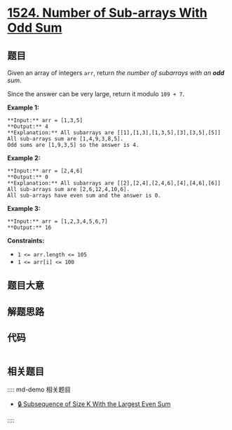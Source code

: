 # [1524. Number of Sub-arrays With Odd Sum](https://leetcode.com/problems/number-of-sub-arrays-with-odd-sum)

## 题目

Given an array of integers `arr`, return _the number of subarrays with an
**odd** sum_.

Since the answer can be very large, return it modulo `109 + 7`.



**Example 1:**

    
    
    **Input:** arr = [1,3,5]
    **Output:** 4
    **Explanation:** All subarrays are [[1],[1,3],[1,3,5],[3],[3,5],[5]]
    All sub-arrays sum are [1,4,9,3,8,5].
    Odd sums are [1,9,3,5] so the answer is 4.
    

**Example 2:**

    
    
    **Input:** arr = [2,4,6]
    **Output:** 0
    **Explanation:** All subarrays are [[2],[2,4],[2,4,6],[4],[4,6],[6]]
    All sub-arrays sum are [2,6,12,4,10,6].
    All sub-arrays have even sum and the answer is 0.
    

**Example 3:**

    
    
    **Input:** arr = [1,2,3,4,5,6,7]
    **Output:** 16
    



**Constraints:**

  * `1 <= arr.length <= 105`
  * `1 <= arr[i] <= 100`


## 题目大意

## 解题思路

## 代码

```javascript

```

## 相关题目

:::: md-demo 相关题目
- [🔒 Subsequence of Size K With the Largest Even Sum](https://leetcode.com/problems/subsequence-of-size-k-with-the-largest-even-sum)

::::
